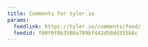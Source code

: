 ```yaml
---
title: Comments for tyler.io
params:
  feedlink: https://tyler.io/comments/feed/
  feedid: f00f0f0b3508a789bf442d58dd355b8c
---
```

